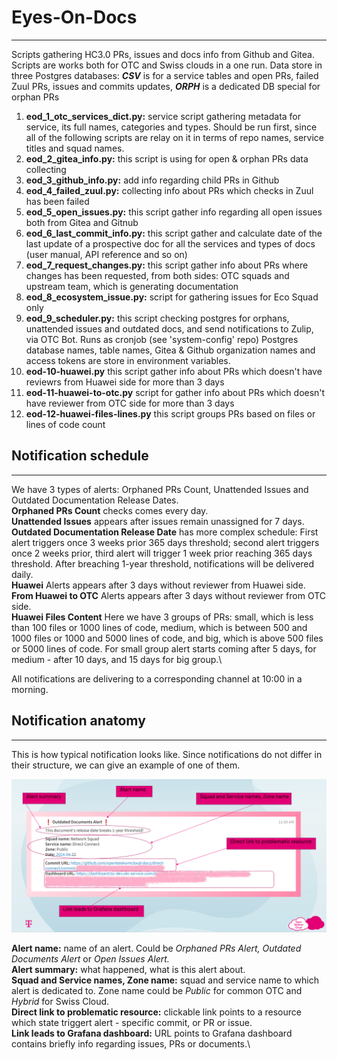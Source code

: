 Eyes-On-Docs
============
************
Scripts gathering HC3.0 PRs, issues and docs info from Github and Gitea. Scripts are works both for OTC and Swiss clouds in a one run. Data store in three Postgres databases: **_CSV_** is for a service tables and open PRs, failed Zuul PRs, issues and commits updates, **_ORPH_** is a dedicated DB special for orphan PRs

1) **eod_1_otc_services_dict.py:** service script gathering metadata for service, its full names, categories and types. 
   Should be run first, since all of the following scripts are relay on it in terms of repo names, service titles and squad names.
2) **eod_2_gitea_info.py:** this script is using for open & orphan PRs data collecting
3) **eod_3_github_info.py:** add info regarding child PRs in Github
4) **eod_4_failed_zuul.py:** collecting info about PRs which checks in Zuul has been failed
5) **eod_5_open_issues.py:** this script gather info regarding all open issues both from Gitea and Gitnub
6) **eod_6_last_commit_info.py:** this script gather and calculate date of the last update of a prospective doc for all 
   the services and types of docs (user manual, API reference and so on)
7) **eod_7_request_changes.py:** this script gather info about PRs where changes has been requested, from both 
   sides: OTC squads and upstream team, which is generating documentation
8) **eod_8_ecosystem_issue.py:** script for gathering issues for Eco Squad only
9) **eod_9_scheduler.py:** this script checking postgres for orphans, unattended issues and outdated docs, and send 
   notifications to Zulip, via OTC Bot. Runs as cronjob (see 'system-config' repo)
Postgres database names, table names, Gitea & Github organization names and access tokens are store in environment variables.
10) **eod-10-huawei.py** this script gather info about PRs which doesn't have reviewrs from Huawei side for more than 3 days
11) **eod-11-huawei-to-otc.py** script for gather info about PRs which doesn't have reviewer from OTC side for more than 3 days
12) **eod-12-huawei-files-lines.py** this script groups PRs based on files or lines of code count

Notification schedule
---------------------
*********************
We have 3 types of alerts: Orphaned PRs Count, Unattended Issues and Outdated Documentation Release Dates.\
**Orphaned PRs Count** checks comes every day.\
**Unattended Issues** appears after issues remain unassigned for 7 days.\
**Outdated Documentation Release Date** has more complex schedule:
First alert triggers once 3 weeks prior 365 days threshold; second alert triggers once 2 weeks prior, third alert will trigger 1 week prior reaching 365 days threshold. After breaching 1-year threshold, notifications will be delivered daily.\
**Huawei** Alerts appears after 3 days without reviewer from Huawei side.\
**From Huawei to OTC** Alerts appears after 3 days without reviewer from OTC side.\
**Huawei Files Content** Here we have 3 groups of PRs: small, which is less than 100 files or 1000 lines of code, medium, which is between 500 and 1000 files or 1000 and 5000 lines of code, and big, which is above 500 files or 5000 lines of code. For small group alert starts coming after 5 days, for medium - after 10 days, and 15 days for big group.\

All notifications are delivering to a corresponding channel at 10:00 in a morning. 

Notification anatomy
--------------------
********************
This is how typical notification looks like. Since notifications do not differ in their structure, we can give an example of one of them.

![Notification anatomy](https://github.com/opentelekomcloud-infra/eyes_on_docs/blob/documentation/alert_anatomy.PNG)

**Alert name:** name of an alert. Could be *Orphaned PRs Alert,* *Outdated Documents Alert* or *Open Issues Alert.*\
**Alert summary:** what happened, what is this alert about.\
**Squad and Service names, Zone name:** squad and service name to which alert is dedicated to. Zone name could be *Public* for common OTC and *Hybrid* for Swiss Cloud.\
**Direct link to problematic resource:** clickable link points to a resource which state triggert alert - specific commit, or PR or issue.\
**Link leads to Grafana dashboard:** URL points to Grafana dashboard contains briefly info regarding issues, PRs or documents.\
